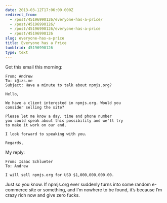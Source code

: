 ```yaml
---
date: 2013-03-12T17:06:00.000Z
redirect_from:
  - /post/45196990126/everyone-has-a-price/
  - /post/45196990126/
  - /post/45196990126/everyone-has-a-price
  - /post/45196990126
slug: everyone-has-a-price
title: Everyone has a Price
tumblrid: 45196990126
type: text
---
```

<p>Got this email this morning:</p>

<pre><code>From: Andrew
To: i@izs.me
Subject: Have a minute to talk about npmjs.org?

Hello,

We have a client interested in npmjs.org. Would you
consider selling the site?

Please let me know a day, time and phone number
you could speak about this possibility and we'll try
to make it work on our end.

I look forward to speaking with you.

Regards,
</code></pre>

<p>My reply:</p>

<pre><code>From: Isaac Schlueter
To: Andrew

I will sell npmjs.org for USD $1,000,000,000.00.
</code></pre>

<p>Just so you know.  If npmjs.org ever suddenly turns into some random e-commerce site or something, and I&rsquo;m nowhere to be found, it&rsquo;s because I&rsquo;m crazy rich now and give zero fucks.</p>
